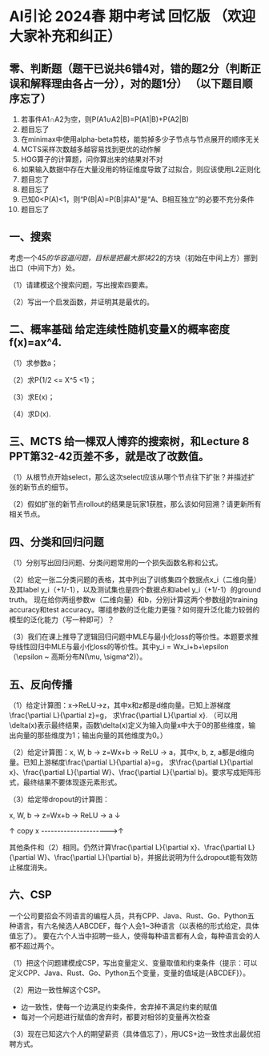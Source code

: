 # AI引论  2024春  期中考试  回忆版  （欢迎大家补充和纠正）

##  零、判断题（题干已说共6错4对，错的题2分（判断正误和解释理由各占一分），对的题1分） （以下题目顺序忘了）

1. 若事件A1∩A2为空，则P(A1∪A2|B)=P(A1|B)+P(A2|B) 
2. 题目忘了 
3. 在minimax中使用alpha-beta剪枝，能剪掉多少子节点与节点展开的顺序无关 
4. MCTS采样次数越多越容易找到更优的动作解 
5. HOG算子的计算题，问你算出来的结果对不对 
6. 如果输入数据中存在大量没用的特征维度导致了过拟合，则应该使用L2正则化 
7. 题目忘了
8. 题目忘了 
9. 已知0<P(A)<1，则“P(B|A)=P(B|非A)”是“A、B相互独立”的必要不充分条件 
10.  题目忘了 

## 一、搜索 

考虑一个4*5的华容道问题，目标是把最大那块2*2的方块（初始在中间上方）挪到出口（中间下方）处。 

（1）请建模这个搜索问题，写出搜索四要素。 

（2）写出一个启发函数，并证明其是最优的。

##  二、概率基础 给定连续性随机变量X的概率密度f(x)=ax^4. 

（1）求参数a； 

（2）求P{1/2 <= X^5 <1}；

 （3）求E(x)； 

（4）求D(x).

##  三、MCTS 给一棵双人博弈的搜索树，和Lecture 8 PPT第32-42页差不多，就是改了改数值。 

（1）从根节点开始select，那么这次select应该从哪个节点往下扩张？并描述扩张的新节点的细节。

 （2）假如扩张的新节点rollout的结果是玩家1获胜，那么该如何回溯？请更新所有相关节点。

##  四、分类和回归问题 

（1）分别写出回归问题、分类问题常用的一个损失函数名称和公式。

 （2）给定一张二分类问题的表格，其中列出了训练集四个数据点x_i（二维向量）及其label y_i（+1/-1），以及测试集也是四个数据点和label y_i（+1/-1）的ground truth。 现在给你两组参数w（二维向量）和b，分别计算这两个参数组的training accuracy和test accuracy。哪组参数的泛化能力更强？如何提升泛化能力较弱的模型的泛化能力（写一种即可）？ 

（3）我们在课上推导了逻辑回归问题中MLE与最小化loss的等价性。本题要求推导线性回归中MLE与最小化loss的等价性。其中y_i = Wx_i+b+\epsilon（\epsilon ~ 高斯分布N(\mu, \sigma^2)）。 

## 五、反向传播 

（1）给定计算图：x→ReLU→z，其中x和z都是d维向量。已知上游梯度\frac{\partial L}{\partial z}=g， 求\frac{\partial L}{\partial x}. （可以用\delta(x)表示最终结果，函数\delta(x)定义为输入向量x中大于0的那些维度，输出向量的那些维度为1；输出向量的其他维度为0。） 

（2）给定计算图：x, W, b → z=Wx+b → ReLU → a，其中x, b, z, a都是d维向量。已知上游梯度\frac{\partial L}{\partial a}=g， 求\frac{\partial L}{\partial x}、\frac{\partial L}{\partial W}、\frac{\partial L}{\partial b}。要求写成矩阵形式，最终结果不要体现逐元素形式。 

（3）给定带dropout的计算图：

 x, W, b → z=Wx+b → ReLU → a    ↓                                    

   ↑ copy x --------------------->↑ 

其他条件和（2）相同。仍然计算\frac{\partial L}{\partial x}、\frac{\partial L}{\partial W}、\frac{\partial L}{\partial b}，并据此说明为什么dropout能有效防止梯度消失。 

## 六、CSP 

 一个公司要招会不同语言的编程人员，共有CPP、Java、Rust、Go、Python五种语言，有六名候选人ABCDEF，每个人会1~3种语言（以表格的形式给定，具体值忘了）。 要在六个人当中招聘一些人，使得每种语言都有人会，每种语言会的人都不超过两个。

（1）把这个问题建模成CSP，写出变量定义、变量取值和约束条件（提示：可以定义CPP、Java、Rust、Go、Python五个变量，变量的值域是{ABCDEF}）。 

（2）用边一致性解这个CSP。 

- 边一致性，使每一个边满足约束条件，舍弃掉不满足约束的赋值
- 每对一个问题进行赋值的舍弃时，都要对相邻的变量再次检查

（3）现在已知这六个人的期望薪资（具体值忘了），用UCS+边一致性求出最优招聘方式。